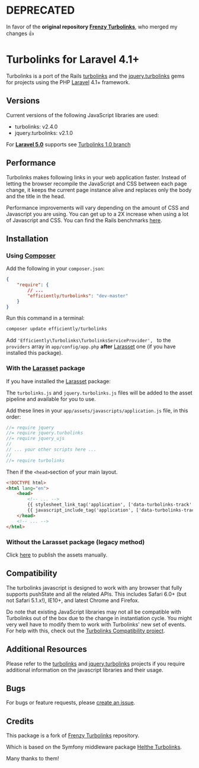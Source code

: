 DEPRECATED
==========

In favor of the **original repository [Frenzy Turbolinks](https://github.com/frenzyapp/turbolinks/blob/1.0-dev/README_LARASSET.md)**, who merged my changes :+1:

Turbolinks for Laravel 4.1+
===========================

Turbolinks is a port of the Rails [turbolinks](https://github.com/rails/turbolinks)
and the [jquery.turbolinks](https://github.com/kossnocorp/jquery.turbolinks) gems
for projects using the PHP [Laravel](http://laravel.com) 4.1+ framework.

## Versions

Current versions of the following JavaScript libraries are used:

 * turbolinks: v2.4.0
 * jquery.turbolinks: v2.1.0

For [**Laravel 5.0**](http://laravel.com/docs/5.0) supports see [Turbolinks 1.0 branch](https://github.com/efficiently/turbolinks/tree/1.0)

## Performance

Turbolinks makes following links in your web application faster. Instead of letting
the browser recompile the JavaScript and CSS between each page change, it keeps
the current page instance alive and replaces only the body and the title in the head.

Performance improvements will vary depending on the amount of CSS and Javascript
you are using. You can get up to a 2X increase when using a lot of Javascript and
CSS. You can find the Rails benchmarks [here](https://stevelabnik/turbolinks_test).

## Installation

### Using [Composer](https://getcomposer.org)

Add the following in your `composer.json`:

```json
{
    "require": {
        // ...
        "efficiently/turbolinks": "dev-master"
    }
}
```

Run this command in a terminal:
```bash
composer update efficiently/turbolinks
```

Add `'Efficiently\Turbolinks\TurbolinksServiceProvider', ` to the `providers` array in `app/config/app.php`
**after** [Larasset](https://github.com/efficiently/larasset) one (if you have installed this package).

### With the [Larasset](https://github.com/efficiently/larasset) package

If you have installed the [Larasset](https://github.com/efficiently/larasset) package:

The `turbolinks.js` and `jquery.turbolinks.js` files will be added to the asset pipeline and available for you to use.

Add these lines in your `app/assets/javascripts/application.js` file, in this order:

```js
//= require jquery
//= require jquery.turbolinks
//= require jquery_ujs
//
// ... your other scripts here ...
//
//= require turbolinks
```

Then if the `<head>`section of your main layout.

```html
<!DOCTYPE html>
<html lang="en">
    <head>
        <!-- ... -->
        {{ stylesheet_link_tag('application', ['data-turbolinks-track' => true]) }}
        {{ javascript_include_tag('application', ['data-turbolinks-track' => true]) }}
    </head>
    <!-- ... -->
</html>
```

### Without the Larasset package (legacy method)

Click [here](README_LEGACY.md) to publish the assets manually.

## Compatibility

The turbolinks javascript is designed to work with any browser that fully supports
pushState and all the related APIs. This includes Safari 6.0+ (but not Safari 5.1.x!),
IE10+, and latest Chrome and Firefox.

Do note that existing JavaScript libraries may not all be compatible with
Turbolinks out of the box due to the change in instantiation cycle. You might
very well have to modify them to work with Turbolinks' new set of events. For
help with this, check out the [Turbolinks Compatibility project](http://reed.github.io/turbolinks-compatibility).

## Additional Resources

Please refer to the [turbolinks](https://github.com/rails/turbolinks) and
[jquery.turbolinks](https://github.com/kossnocorp/jquery.turbolinks) projects
if you require additional information on the javascript libraries and their usage.

## Bugs

For bugs or feature requests, please [create an issue](https://github.com/efficiently/turbolinks/issues/new).

## Credits

This package is a fork of [Frenzy Turbolinks](https://github.com/frenzyapp/turbolinks) repository.

Which is based on the Symfony middleware package [Helthe Turbolinks](https://github.com/helthe/Turbolinks).

Many thanks to them!
